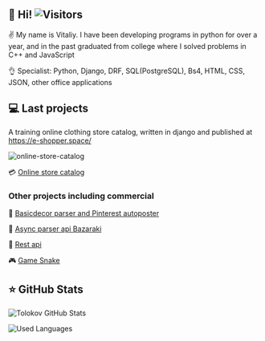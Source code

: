 ## :wave: Hi! ![Visitors](https://visitor-badge.glitch.me/badge?page_id=Tolokov)

:v: My name is Vitaliy. I have been developing programs in python for over a year, and in the past graduated from college where I solved problems in C++ and JavaScript

:ok_hand: Specialist: Python, Django, DRF, SQL(PostgreSQL), Bs4, HTML, CSS, JSON, other office applications 



## :computer: Last projects
A training online clothing store catalog, written in django and published at https://e-shopper.space/

![online-store-catalog](https://github.com/Tolokov/Shop/raw/final/static/gif/functionality.gif)

:credit_card: [Online store catalog](https://github.com/Tolokov/training-Dj_shop)

### Other projects including commercial 

:mega: [Basicdecor parser and Pinterest autoposter ](https://github.com/Tolokov/pinterest-autoposter-bot)

:mag_right: [Async parser api Bazaraki](https://github.com/Tolokov/parsing_Bazaraki_com)

:briefcase: [Rest api](https://github.com/Tolokov/training-API_dj-rest-fr)

:video_game: [Game Snake](https://github.com/Tolokov/pets/tree/main/Game/Snake)

## :star: GitHub Stats


![Tolokov GitHub Stats](https://github-readme-stats.vercel.app/api?username=Tolokov&count_private=true&hide=contribs&show_icons=true&theme=radical)

![Used Languages](https://github-readme-stats.vercel.app/api/top-langs/?username=Tolokov&count_private=true&hide=tsql&langs_count=7&theme=radical&layout=compact)


